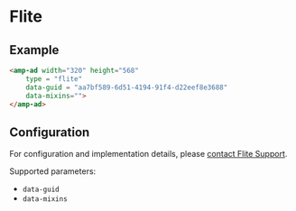 <!---
Copyright 2016 The AMP HTML Authors. All Rights Reserved.

Licensed under the Apache License, Version 2.0 (the "License");
you may not use this file except in compliance with the License.
You may obtain a copy of the License at

      http://www.apache.org/licenses/LICENSE-2.0

Unless required by applicable law or agreed to in writing, software
distributed under the License is distributed on an "AS-IS" BASIS,
WITHOUT WARRANTIES OR CONDITIONS OF ANY KIND, either express or implied.
See the License for the specific language governing permissions and
limitations under the License.
-->

# Flite

## Example

```html
<amp-ad width="320" height="568"
    type = "flite"
    data-guid = "aa7bf589-6d51-4194-91f4-d22eef8e3688"
    data-mixins="">
</amp-ad>
```

## Configuration

For configuration and implementation details, please [contact Flite Support](http://support.flite.com/).

Supported parameters:

- `data-guid`
- `data-mixins`
